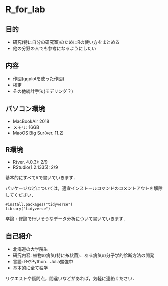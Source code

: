 # R_for_lab

## 目的
- 研究(特に自分の研究室)のためにRの使い方をまとめる
- 他の分野の人でも参考になるようにしたい

## 内容
- 作図(ggplotを使った作図)
- 検定
- その他統計手法(モデリング？)

## パソコン環境
- MacBookAir 2018
- メモリ: 16GB
- MaoOS Big Sur(ver. 11.2)

## R環境
- R(ver. 4.0.3): 2/9
- RStudio(1.2.1335): 2/9

基本的にすべてRで書いていきます．

パッケージなどについては，適宜インストールコマンドのコメントアウトを解除してください．
```{r}
#install.packages("tidyverse")
library("tidyverse")
```

卒論・修論で行いそうなデータ分析について書いていきます．

## 自己紹介
- 北海道の大学院生
- 研究内容: 植物の病気(特に糸状菌)．ある病気の分子学的診断方法の開発
- 言語: RやPython．Julia勉強中
- 基本的に全て独学

リクエストや疑問点，間違いなどがあれば，気軽に連絡ください．
